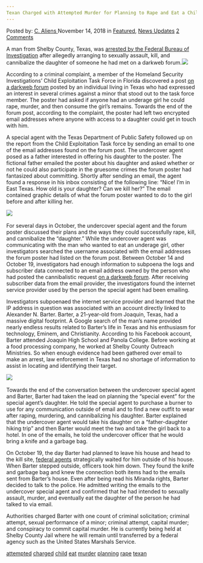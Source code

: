 ```yaml
---
Texan Charged with Attempted Murder for Planning to Rape and Eat a Child
---
```

<article class="post-listing post-27217 post type-post status-publish format-standard has-post-thumbnail hentry 
 tag-attempted tag-charged tag-child tag-eat tag-murder tag-planning tag-rape tag-texan">
<div class="post-inner">
<span>Posted by: <a href="https://www.deepdotweb.com/author/caliens/" title="">C. Aliens </a></span>
<span>November 14, 2018</span>
<span>in <a href="https://www.deepdotweb.com/category/deepdot-news/" rel="category tag">Featured</a>, <a href="https://www.deepdotweb.com/category/news-updates/" rel="category tag">News Updates</a></span>
<span><a href="https://www.deepdotweb.com/2018/11/14/texan-charged-with-attempted-murder-for-planning-to-rape-and-eat-a-child/#comments">2 Comments</a></span>


<p>A man from Shelby County, Texas, was <a href="https://www.lightandchampion.com/news-center-news-joaquin-news-logansport-news-shelbyville-news-tenaha-news-timpson-news/joaquin-man">arrested by the Federal Bureau of Investigation</a> after allegedly arranging to sexually assault, kill, and cannibalize the daughter of someone he had met on a darkweb forum.<img class="wp-image-27221 aligncenter" src="/imgs/2018/11/word-image-19.jpeg" srcset="/imgs/2018/11/word-image-19.jpeg 660w, /imgs/2018/11/word-image-19-300x150.jpeg 300w" sizes="(max-width: 660px) 100vw, 660px" /></p>
<p>According to a criminal complaint, a member of the Homeland Security Investigations’ Child Exploitation Task Force in Florida discovered a post <a href="https://www.deepdotweb.com/tag/darknet/">on a darkweb forum</a> posted by an individual living in Texas who had expressed an interest in several crimes against a minor that stood out to the task force member. The poster had asked if anyone had an underage girl he could rape, murder, and then consume the girl’s remains. Towards the end of the forum post, according to the complaint, the poster had left two encrypted email addresses where anyone with access to a daughter could get in touch with him.</p>
<p>A special agent with the Texas Department of Public Safety followed up on the report from the Child Exploitation Task force by sending an email to one of the email addresses found on the forum post. The undercover agent posed as a father interested in offering his daughter to the poster. The fictional father emailed the poster about his daughter and asked whether or not he could also participate in the gruesome crimes the forum poster had fantasized about committing. Shortly after sending an email, the agent found a response in his inbox consisting of the following line: &#8220;Nice! I’m in East Texas. How old is your daughter? Can we kill her?” The email contained graphic details of what the forum poster wanted to do to the girl before and after killing her.</p>
<p><img class="wp-image-27222" src="/imgs/2018/11/word-image-20.jpeg" srcset="/imgs/2018/11/word-image-20.jpeg 660w, /imgs/2018/11/word-image-20-300x206.jpeg 300w" sizes="(max-width: 660px) 100vw, 660px" /></p>
<p>For several days in October, the undercover special agent and the forum poster discussed their plans and the ways they could successfully rape, kill, and cannibalize the “daughter.” While the undercover agent was communicating with the man who wanted to eat an underage girl, other investigators searched the username associated with the email addresses the forum poster had listed on the forum post. Between October 14 and October 19, investigators had enough information to subpoena the logs and subscriber data connected to an email address owned by the person who had posted the cannibalistic request <a href="https://www.deepdotweb.com/marketplace-directory/categories/discussion-forums">on a darkweb forum</a>. After receiving subscriber data from the email provider, the investigators found the internet service provider used by the person the special agent had been emailing.</p>
<p>Investigators subpoenaed the internet service provider and learned that the IP address in question was associated with an account directly linked to Alexander N. Barter. Barter, a 21-year-old from Joaquin, Texas, had a massive digital footprint. A Google search of the man’s name provided nearly endless results related to Barter’s life in Texas and his enthusiasm for technology, Eminem, and Christianity. According to his Facebook account, Barter attended Joaquin High School and Panola College. Before working at a food processing company, he worked at Shelby County Outreach Ministries. So when enough evidence had been gathered over email to make an arrest, law enforcement in Texas had no shortage of information to assist in locating and identifying their target.</p>
<p><img class="wp-image-27223" src="/imgs/2018/11/word-image-21.jpeg" srcset="/imgs/2018/11/word-image-21.jpeg 660w, /imgs/2018/11/word-image-21-300x150.jpeg 300w" sizes="(max-width: 660px) 100vw, 660px" /></p>
<p>Towards the end of the conversation between the undercover special agent and Barter, Barter had taken the lead on planning the “special event” for the special agent’s daughter. He told the special agent to purchase a burner to use for any communication outside of email and to find a new outfit to wear after raping, murdering, and cannibalizing his daughter. Barter explained that the undercover agent would take his daughter on a “father-daughter hiking trip” and then Barter would meet the two and take the girl back to a hotel. In one of the emails, he told the undercover officer that he would bring a knife and a garbage bag.</p>
<p>On October 19, the day Barter had planned to leave his house and head to the kill site, <a href="https://www.deepdotweb.com/tag/fbi/">federal agents</a> strategically waited for him outside of his house. When Barter stepped outside, officers took him down. They found the knife and garbage bag and knew the connection both items had to the emails sent from Barter’s house. Even after being read his Miranda rights, Barter decided to talk to the police. He admitted writing the emails to the undercover special agent and confirmed that he had intended to sexually assault, murder, and eventually eat the daughter of the person he had talked to via email.</p>
<p>Authorities charged Barter with one count of criminal solicitation; criminal attempt, sexual performance of a minor; criminal attempt, capital murder; and conspiracy to commit capital murder. He is currently being held at Shelby County Jail where he will remain until transferred by a federal agency such as the United States Marshals Service.</p>
</div>
<a href="https://www.deepdotweb.com/tag/attempted/" rel="tag">attempted</a> <a href="https://www.deepdotweb.com/tag/charged/" rel="tag">charged</a> <a href="https://www.deepdotweb.com/tag/child/" rel="tag">child</a> <a href="https://www.deepdotweb.com/tag/eat/" rel="tag">eat</a> <a href="https://www.deepdotweb.com/tag/murder/" rel="tag">murder</a> <a href="https://www.deepdotweb.com/tag/planning/" rel="tag">planning</a> <a href="https://www.deepdotweb.com/tag/rape/" rel="tag">rape</a> <a href="https://www.deepdotweb.com/tag/texan/" rel="tag">texan</a></span> <span style="display:none" class="updated">2018-11-14<a href="https://www.deepdotweb.com/author/caliens/" title="Posts by C. Aliens" rel="author">C. Aliens</a></strong></div>

